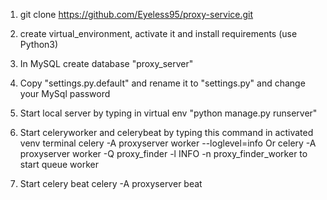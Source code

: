 1. git clone https://github.com/Eyeless95/proxy-service.git
2. create virtual_environment, activate it and install requirements (use Python3)
3. In MySQL create database "proxy_server"
4. Copy "settings.py.default" and rename it to "settings.py" and change your MySql password
5. Start local server by typing in virtual env "python manage.py runserver"
6. Start celeryworker and celerybeat by typing this command in activated venv terminal
          celery -A proxyserver worker --loglevel=info
   Or celery -A proxyserver worker -Q proxy_finder -l INFO -n proxy_finder_worker to start queue worker

7. Start celery beat
          celery -A proxyserver beat
